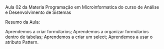 Aula 02 da Materia Programação em Microinformatica do curso de Análise e Desenvolvimento de Sistemas

Resumo da Aula:

Aprendemos a criar formúlarios;
Aprendemos a organizar formúlarios dentro de tabelas;
Aprendemos a criar um select;
Aprendemos a usar o atributo Pattern.
